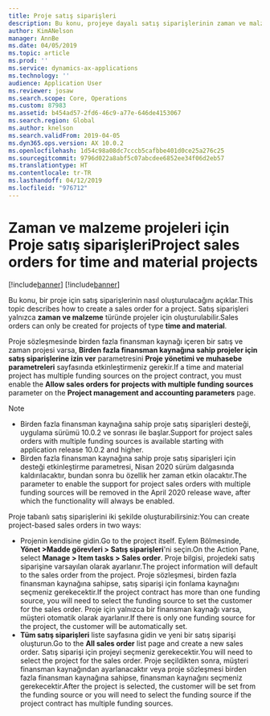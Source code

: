 ```yaml
---
title: Proje satış siparişleri
description: Bu konu, projeye dayalı satış siparişlerinin zaman ve malzeme projeleri için nasıl oluşturulacağını açıklar.
author: KimANelson
manager: AnnBe
ms.date: 04/05/2019
ms.topic: article
ms.prod: ''
ms.service: dynamics-ax-applications
ms.technology: ''
audience: Application User
ms.reviewer: josaw
ms.search.scope: Core, Operations
ms.custom: 87983
ms.assetid: b454ad57-2fd6-46c9-a77e-646de4153067
ms.search.region: Global
ms.author: knelson
ms.search.validFrom: 2019-04-05
ms.dyn365.ops.version: AX 10.0.2
ms.openlocfilehash: 1d54c98a08dc7cccb5cafbbe401d0ce25a276c25
ms.sourcegitcommit: 9796d022a8abf5c07abcdee6852ee34f06d2eb57
ms.translationtype: HT
ms.contentlocale: tr-TR
ms.lasthandoff: 04/12/2019
ms.locfileid: "976712"
---
```

# <a name="project-sales-orders-for-time-and-material-projects"></a><span data-ttu-id="b5604-103">Zaman ve malzeme projeleri için Proje satış siparişleri</span><span class="sxs-lookup"><span data-stu-id="b5604-103">Project sales orders for time and material projects</span></span>

[!include[banner](../includes/banner.md)]
[!include[banner](../includes/preview-banner.md)]

<span data-ttu-id="b5604-104">Bu konu, bir proje için satış siparişlerinin nasıl oluşturulacağını açıklar.</span><span class="sxs-lookup"><span data-stu-id="b5604-104">This topic describes how to create a sales order for a project.</span></span> <span data-ttu-id="b5604-105">Satış siparişleri yalnızca **zaman ve malzeme** türünde projeler için oluşturulabilir.</span><span class="sxs-lookup"><span data-stu-id="b5604-105">Sales orders can only be created for projects of type **time and material**.</span></span>

<span data-ttu-id="b5604-106">Proje sözleşmesinde birden fazla finansman kaynağı içeren bir satış ve zaman projesi varsa, **Birden fazla finansman kaynağına sahip projeler için satış siparişlerine izin ver** parametresini **Proje yönetimi ve muhasebe parametreleri** sayfasında etkinleştirmeniz gerekir.</span><span class="sxs-lookup"><span data-stu-id="b5604-106">If a time and material project has multiple funding sources on the project contract, you must enable the **Allow sales orders for projects with multiple funding sources** parameter on the **Project management and accounting parameters** page.</span></span> 

> [!NOTE]
> - <span data-ttu-id="b5604-107">Birden fazla finansman kaynağına sahip proje satış siparişleri desteği, uygulama sürümü 10.0.2 ve sonrası ile başlar.</span><span class="sxs-lookup"><span data-stu-id="b5604-107">Support for project sales orders with multiple funding sources is available starting with application release 10.0.2 and higher.</span></span>
> - <span data-ttu-id="b5604-108">Birden fazla finansman kaynağına sahip proje satış siparişleri için desteği etkinleştirme parametresi, Nisan 2020 sürüm dalgasında kaldırılacaktır, bundan sonra bu özellik her zaman etkin olacaktır.</span><span class="sxs-lookup"><span data-stu-id="b5604-108">The parameter to enable the support for project sales orders with multiple funding sources will be removed in the April 2020 release wave, after which the functionality will always be enabled.</span></span>

<span data-ttu-id="b5604-109">Proje tabanlı satış siparişlerini iki şekilde oluşturabilirsiniz:</span><span class="sxs-lookup"><span data-stu-id="b5604-109">You can create project-based sales orders in two ways:</span></span>

- <span data-ttu-id="b5604-110">Projenin kendisine gidin.</span><span class="sxs-lookup"><span data-stu-id="b5604-110">Go to the project itself.</span></span> <span data-ttu-id="b5604-111">Eylem Bölmesinde, **Yönet >Madde görevleri > Satış siparişleri**'ni seçin.</span><span class="sxs-lookup"><span data-stu-id="b5604-111">On the Action Pane, select **Manage > Item tasks > Sales order**.</span></span> <span data-ttu-id="b5604-112">Proje bilgisi, projedeki satış siparişine varsayılan olarak ayarlanır.</span><span class="sxs-lookup"><span data-stu-id="b5604-112">The project information will default to the sales order from the project.</span></span> <span data-ttu-id="b5604-113">Proje sözleşmesi, birden fazla finansman kaynağına sahipse, satış siparişi için fonlama kaynağını seçmeniz gerekecektir.</span><span class="sxs-lookup"><span data-stu-id="b5604-113">If the project contract has more than one funding source, you will need to select the funding source to set the customer for the sales order.</span></span> <span data-ttu-id="b5604-114">Proje için yalnızca bir finansman kaynağı varsa, müşteri otomatik olarak ayarlanır.</span><span class="sxs-lookup"><span data-stu-id="b5604-114">If there is only one funding source for the project, the customer will be automatically set.</span></span>
- <span data-ttu-id="b5604-115">**Tüm satış siparişleri** liste sayfasına gidin ve yeni bir satış siparişi oluşturun.</span><span class="sxs-lookup"><span data-stu-id="b5604-115">Go to the **All sales order** list page and create a new sales order.</span></span> <span data-ttu-id="b5604-116">Satış siparişi için projeyi seçmeniz gerekecektir.</span><span class="sxs-lookup"><span data-stu-id="b5604-116">You will need to select the project for the sales order.</span></span> <span data-ttu-id="b5604-117">Proje seçildikten sonra, müşteri finansman kaynağından ayarlanacaktır veya proje sözleşmesi birden fazla finansman kaynağına sahipse, finansman kaynağını seçmeniz gerekecektir.</span><span class="sxs-lookup"><span data-stu-id="b5604-117">After the project is selected, the customer will be set from the funding source or you will need to select the funding source if the project contract has multiple funding sources.</span></span>

